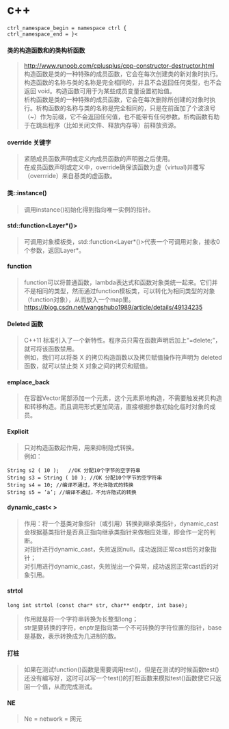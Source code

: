 # c++
```
ctrl_namespace_begin = namespace ctrl {
ctrl_namespace_end = }<
```


#### 类的构造函数和的类构析函数         
>http://www.runoob.com/cplusplus/cpp-constructor-destructor.html   
构造函数是类的一种特殊的成员函数，它会在每次创建类的新对象时执行。构造函数的名称与类的名称是完全相同的，并且不会返回任何类型，也不会返回 void。构造函数可用于为某些成员变量设置初始值。<br>
析构函数是类的一种特殊的成员函数，它会在每次删除所创建的对象时执行。析构函数的名称与类的名称是完全相同的，只是在前面加了个波浪号（~）作为前缀，它不会返回任何值，也不能带有任何参数。析构函数有助于在跳出程序（比如关闭文件、释放内存等）前释放资源。

#### override 关键字
>紧随成员函数声明或定义内成员函数的声明器之后使用。<br>
在成员函数声明或定义中，override确保该函数为虚（virtual)并覆写（overrride）来自基类的虚函数。<br>

#### 类::instance()
>调用instance()初始化得到指向唯一实例的指针。<br>

#### std::function<Layer*()>
>可调用对象模板类，std::function<Layer*()>代表一个可调用对象，接收0个参数，返回Layer*。<br>

#### function
>function可以将普通函数，lambda表达式和函数对象类统一起来。它们并不是相同的类型，然而通过function模板类，可以转化为相同类型的对象（function对象），从而放入一个map里。<br>
https://blog.csdn.net/wangshubo1989/article/details/49134235<br>

#### Deleted 函数
>C++11 标准引入了一个新特性。程序员只需在函数声明后加上“=delete;”，就可将该函数禁用。<br>
例如，我们可以将类 X 的拷贝构造函数以及拷贝赋值操作符声明为 deleted 函数，就可以禁止类 X 对象之间的拷贝和赋值。<br>

#### emplace_back
>在容器Vector尾部添加一个元素，这个元素原地构造，不需要触发拷贝构造和转移构造。而且调用形式更加简洁，直接根据参数初始化临时对象的成员。<br> 

#### Explicit
>只对构造函数起作用，用来抑制隐式转换。<br>
例如：<br>
```
String s2 ( 10 );   //OK 分配10个字节的空字符串
String s3 = String ( 10 ); //OK 分配10个字节的空字符串
String s4 = 10; //编译不通过，不允许隐式的转换
String s5 = ‘a’; //编译不通过，不允许隐式的转换
```

#### dynamic_cast< > 
>作用：将一个基类对象指针（或引用）转换到继承类指针，dynamic_cast会根据基类指针是否真正指向继承类指针来做相应处理，即会作一定的判断。<br> 
对指针进行dynamic_cast，失败返回null，成功返回正常cast后的对象指针； <br>
对引用进行dynamic_cast，失败抛出一个异常，成功返回正常cast后的对象引用。 <br>

#### strtol
```
long int strtol (const char* str, char** endptr, int base); 
```
>作用就是将一个字符串转换为长整型long；<br>
str是要转换的字符，enptr是指向第一个不可转换的字符位置的指针，base是基数，表示转换成为几进制的数。 <br>

#### 打桩
>如果在测试function()函数是需要调用test()，但是在测试的时候函数test()还没有编写好，这时可以写一个test()的打桩函数来模拟test()函数使它只返回一个值，从而完成测试。<br>

#### NE
>Ne = network = 网元<br>
